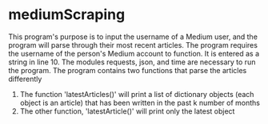 # mediumScraping
This program's purpose is to input the username of a Medium user, and the program will parse through their most recent articles.
The program requires the username of the person's Medium account to function. It is entered as a string in line 10. The modules requests, json, and time are necessary to run the program.
The program contains two functions that parse the articles differently
1) The function 'latestArticles()' will print a list of dictionary objects (each object is an article) that has been written in the past k number of months
2) The other function, 'latestArticle()' will print only the latest object
